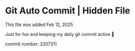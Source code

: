 # Git Auto Commit | Hidden File

This file was added Feb 12, 2025

Just for fun and keeping my daily git commit active 🤪

commit number: 3207311
